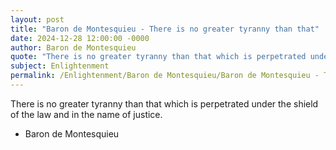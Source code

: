 ```yaml
---
layout: post
title: "Baron de Montesquieu - There is no greater tyranny than that"
date: 2024-12-28 12:00:00 -0000
author: Baron de Montesquieu
quote: "There is no greater tyranny than that which is perpetrated under the shield of the law and in the name of justice."
subject: Enlightenment
permalink: /Enlightenment/Baron de Montesquieu/Baron de Montesquieu - There is no greater tyranny than that
---
```


There is no greater tyranny than that which is perpetrated under the shield of the law and in the name of justice.

- Baron de Montesquieu
